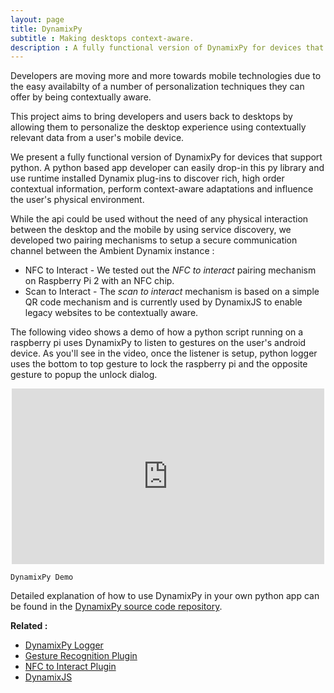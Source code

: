 ```yaml
---
layout: page
title: DynamixPy
subtitle : Making desktops context-aware. 
description : A fully functional version of DynamixPy for devices that support python. Any Python app developer can easily drop-in this py library and use runtime installed Dynamix plug-ins to discover rich, high order contextual information, perform context-aware adaptations to influence the user's physical environment.
---
```


Developers are moving more and more towards mobile technologies due to the easy availabilty of a number of personalization techniques they can offer by being contextually aware.

This project aims to bring developers and users back to desktops by allowing them to personalize the desktop experience using contextually relevant data from a user's mobile device. 

We present a fully functional version of DynamixPy for devices that support python. A python based app developer can easily drop-in this py library and use runtime installed Dynamix plug-ins to discover rich, high order contextual information, perform context-aware adaptations and influence the user's physical environment.

While the api could be used without the need of any physical interaction between the desktop and the mobile by using service discovery, we developed two pairing mechanisms to setup a secure communication channel between the Ambient Dynamix instance  :

* NFC to Interact - We tested out the _NFC to interact_ pairing mechanism on Raspberry Pi 2 with an NFC chip. 
* Scan to Interact - The _scan to interact_ mechanism is based on a simple QR code mechanism and is currently used by DynamixJS to enable legacy websites to be contextually aware. 

The following video shows a demo of how a python script running on a raspberry pi uses DynamixPy to listen to gestures on the user's android device. As you'll see in the video, once the listener is setup, python logger uses the bottom to top gesture to lock the raspberry pi and the opposite gesture to popup the unlock dialog. 

<p align="center">
	<iframe src="https://www.youtube.com//embed/-UOnOUpoehg" width="500" height="281" frameborder="0" webkitallowfullscreen mozallowfullscreen allowfullscreen></iframe>

	DynamixPy Demo
</p>

Detailed explanation of how to use DynamixPy in your own python app can be found in the [DynamixPy source code repository](https://bitbucket.org/dynamixdevelopers/dynamix-python-apis/src/ecb83df9ddc712626818f5261fadf2f722c9249d?at=master). 


<strong>Related : </strong>

* [DynamixPy Logger](https://bitbucket.org/dynamixdevelopers/dynamix-python-apis/src/1124d0c71776ba7116ec2d1f90b968079efbc29d?at=master)
* [Gesture Recognition Plugin](https://bitbucket.org/dynamixdevelopers/gesture-recognition-samsung)
* [NFC to Interact Plugin](https://bitbucket.org/dynamixdevelopers/nfc-to-interact/src)
* [DynamixJS](https://bitbucket.org/dynamixdevelopers/dynamix-2.x-javascript-apis/)